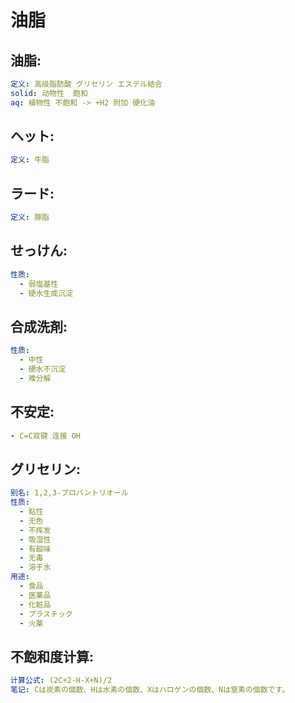 # 油脂

## 油脂:

```yaml
定义: 高级脂肪酸 グリセリン エステル結合
solid: 动物性  飽和
aq: 植物性 不飽和 -> +H2 附加 硬化油

```

## ヘット:

```yaml
定义: 牛脂
```

## ラード:

```yaml
定义: 豚脂

```

## せっけん:

```yaml
性质:
  - 弱塩基性
  - 硬水生成沉淀
```

## 合成洗剤:

```yaml
性质:
  - 中性
  - 硬水不沉淀
  - 难分解

```

## 不安定:

```yaml
- C=C双键 连接 OH

```

## グリセリン:

```yaml
别名: 1,2,3-プロパントリオール
性质:
  - 粘性
  - 无色
  - 不挥发
  - 吸湿性
  - 有甜味
  - 无毒
  - 溶于水
用途:
  - 食品
  - 医薬品
  - 化粧品
  - プラスチック
  - 火薬

```

## 不飽和度计算:

```yaml
计算公式: (2C+2-H-X+N)/2
笔记: Cは炭素の個数、Hは水素の個数、Xはハロゲンの個数、Nは窒素の個数です。
```